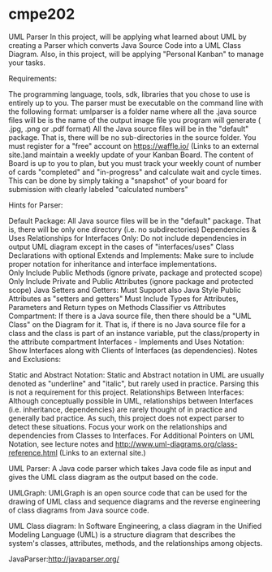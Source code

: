 # cmpe202
UML Parser
In this project, will be applying what learned about UML by creating a Parser which converts Java Source Code into a UML Class Diagram. 
Also, in this project, will be applying "Personal Kanban" to manage your tasks.


Requirements:

The programming language, tools, sdk, libraries that you chose to use is entirely up to you. 
The parser must be executable on the command line with the following format:
umlparser <source folder> <output file name>
<source folder> is a folder name where all the .java source files will be
<output file name> is the name of the output image file you program will generate ( .jpg, .png or .pdf format)
All the Java source files will be in the "default" package.  That is, there will be no sub-directories in the source folder.
You must register for a "free" account on https://waffle.io/  (Links to an external site.)and maintain a weekly update of your Kanban Board. 
The content of Board is up to you to plan, but you must track your weekly count of number of cards "completed" and "in-progress" and calculate wait and cycle times.  This can be done by simply taking a "snapshot" of your board for submission with clearly labeled "calculated numbers"

Hints for Parser:

Default Package: All Java source files will be in the "default" package.  That is, there will be only one directory (i.e. no subdirectories)
Dependencies & Uses Relationships for Interfaces Only:  Do not include dependencies in output UML diagram except in the cases of "interfaces/uses"
Class Declarations with optional Extends and Implements: Make sure to include proper notation for inheritance and interface implementations.  
Only Include Public Methods (ignore private, package and protected scope)
Only Include Private and Public Attributes (ignore package and protected scope)
Java Setters and Getters:  Must Support also Java Style Public Attributes as "setters and getters"
Must Include Types for Attributes, Parameters and Return types on Methods
Classifier vs Attributes Compartment:  If there is a Java source file, then there should be a "UML Class" on the Diagram for it.  That is, if there is no Java source file for a class and the class is part of an instance variable, put the class/property in the attribute compartment
Interfaces - Implements and Uses Notation:  Show Interfaces along with Clients of Interfaces (as dependencies). 
Notes and Exclusions:

Static and Abstract Notation:  Static and Abstract notation in UML are usually denoted as "underline" and "italic", but rarely used in practice.  Parsing this is not a requirement for this project.
Relationships Between Interfaces:  Although conceptually possible in UML, relationships between Interfaces (i.e. inheritance, dependencies) are rarely thought of in practice and generally bad practice.  As such, this project does not expect parser to detect these situations.  Focus your work on the relationships and dependencies from Classes to Interfaces.
For Additional Pointers on UML Notation, see lecture notes and http://www.uml-diagrams.org/class-reference.html (Links to an external site.) 

UML Parser: A Java code parser which takes Java code file as input and gives the UML class diagram as the output based on the code.

UMLGraph: UMLGraph is an open source code that can be used for the drawing of UML class and sequence diagrams and the reverse engineering of class diagrams from Java source code.

UML Class diagram: In Software Engineering, a class diagram in the Unified Modeling Language (UML) is a structure diagram that describes the system's classes, attributes, methods, and the relationships among objects.

JavaParser:http://javaparser.org/
